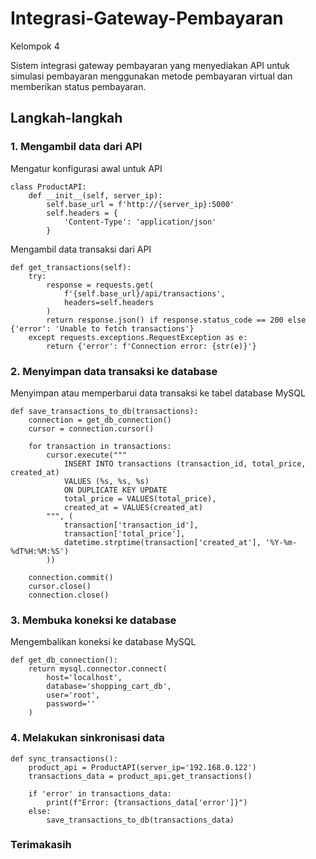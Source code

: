 # Integrasi-Gateway-Pembayaran
Kelompok 4

Sistem integrasi gateway pembayaran yang menyediakan API untuk simulasi pembayaran menggunakan metode pembayaran virtual dan memberikan status pembayaran.

## Langkah-langkah

### 1. Mengambil data dari API
Mengatur konfigurasi awal untuk API

```
class ProductAPI:
    def __init__(self, server_ip):
        self.base_url = f'http://{server_ip}:5000'
        self.headers = {
            'Content-Type': 'application/json'
        }
```

Mengambil data transaksi dari API

```
def get_transactions(self):
    try:
        response = requests.get(
            f'{self.base_url}/api/transactions',
            headers=self.headers
        )
        return response.json() if response.status_code == 200 else {'error': 'Unable to fetch transactions'}
    except requests.exceptions.RequestException as e:
        return {'error': f'Connection error: {str(e)}'}
```

### 2. Menyimpan data transaksi ke database

Menyimpan atau memperbarui data transaksi ke tabel database MySQL

```
def save_transactions_to_db(transactions):
    connection = get_db_connection()
    cursor = connection.cursor()

    for transaction in transactions:
        cursor.execute("""
            INSERT INTO transactions (transaction_id, total_price, created_at)
            VALUES (%s, %s, %s)
            ON DUPLICATE KEY UPDATE
            total_price = VALUES(total_price),
            created_at = VALUES(created_at)
        """, (
            transaction['transaction_id'], 
            transaction['total_price'], 
            datetime.strptime(transaction['created_at'], '%Y-%m-%dT%H:%M:%S')
        ))

    connection.commit()
    cursor.close()
    connection.close()
```

### 3. Membuka koneksi ke database

Mengembalikan koneksi ke database MySQL
```
def get_db_connection():
    return mysql.connector.connect(
        host='localhost',         
        database='shopping_cart_db', 
        user='root',               
        password=''                
    )
```

### 4. Melakukan sinkronisasi data 

```
def sync_transactions():
    product_api = ProductAPI(server_ip='192.168.0.122')
    transactions_data = product_api.get_transactions()

    if 'error' in transactions_data:
        print(f"Error: {transactions_data['error']}")
    else:
        save_transactions_to_db(transactions_data)
```
### Terimakasih


